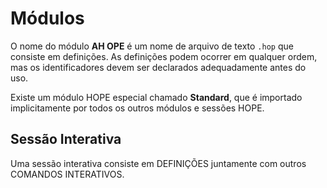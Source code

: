 
# Módulos

O nome do módulo **AH OPE** é um nome de arquivo de texto `.hop` que consiste em definições. As definições podem ocorrer em qualquer ordem, mas os identificadores devem ser declarados adequadamente antes do uso.

Existe um módulo HOPE especial chamado **Standard**, que é importado implicitamente por todos os outros módulos e sessões HOPE.

## Sessão Interativa

Uma sessão interativa consiste em DEFINIÇÕES juntamente com outros COMANDOS INTERATIVOS.
